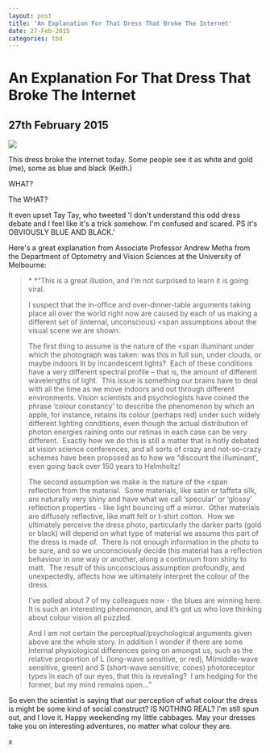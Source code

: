 ```yaml
---
layout: post
title: 'An Explanation For That Dress That Broke The Internet'
date: 27-Feb-2015
categories: tbd
---
```


# An Explanation For That Dress That Broke The Internet

## 27th February 2015

<img class="photo-horiz" src="http://resources2.news.com.au/images/2015/02/27/1227241/296046-a5acc2e6-be1e-11e4-9d92-97de7eaded95.jpg" />

This dress broke the internet today. Some people see it as white and gold (me),   some as blue and black (Keith.)

WHAT?

The WHAT?

It even upset Tay Tay, who tweeted 'I don't understand this odd dress debate and I feel like it's a trick somehow. I'm confused and scared. PS it's OBVIOUSLY BLUE AND BLACK.'

Here's a great explanation from Associate Professor Andrew Metha from the Department of Optometry and Vision Sciences at the University of Melbourne:

<blockquote>* *“This is a great illusion, and I’m not surprised to learn it is going viral.

I suspect that the in-office and over-dinner-table arguments taking place all over the world right now are caused by each of us making a different set of (internal, unconscious) <span assumptions</span> about the visual scene we are shown.

The first thing to assume is the nature of the <span illuminant</span> under which the photograph was taken: was this in full sun, under clouds, or maybe indoors lit by incandescent lights?  Each of these conditions have a very different spectral profile – that is, the amount of different wavelengths of light.  This issue is something our brains have to deal with all the time as we move indoors and out through different environments. Vision scientists and psychologists have coined the phrase ‘colour constancy’ to describe the phenomenon by which an apple, for instance, retains its colour (perhaps red) under such widely different lighting conditions, even though the actual distribution of photon energies raining onto our retinas in each case can be very different.  Exactly how we do this is still a matter that is hotly debated at vision science conferences, and all sorts of crazy and not-so-crazy schemes have been proposed as to how we “discount the illuminant', even going back over 150 years to Helmholtz!

The second assumption we make is the nature of the <span reflection</span> from the material.  Some materials, like satin or taffeta silk, are naturally very shiny and have what we call ‘specular’ or ‘glossy’ reflection properties - like light bouncing off a mirror.  Other materials are diffusely reflective, like matt felt or t-shirt cotton.  How we ultimately perceive the dress photo, particularly the darker parts (gold or black) will depend on what type of material we assume this part of the dress is made of.  There is not enough information in the photo to be sure, and so we unconsciously decide this material has a reflection behaviour in one way or another, along a continuum from shiny to matt.  The result of this unconscious assumption profoundly, and unexpectedly, affects how we ultimately interpret the colour of the dress.

I’ve polled about 7 of my colleagues now - the blues are winning here. It is such an interesting phenomenon, and it’s got us who love thinking about colour vision all puzzled.

And I am not certain the perceptual/psychological arguments given above are the whole story. In addition I wonder if there are some internal physiological differences going on amongst us, such as the relative proportion of L (long-wave sensitive, or red), M(middle-wave sensitive, green) and S (short-wave sensitive, cones) photoreceptor types in each of our eyes, that this is revealing?  I am hedging for the former, but my mind remains open…”</blockquote>

So even the scientist is saying that our perception of what colour the dress is might be some kind of social construct? IS NOTHING REAL? I'm still spun out, and I love it. Happy weekending my little cabbages. May your dresses take you on interesting adventures, no matter what colour they are.

x
